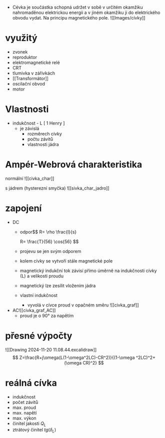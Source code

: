- Cévka je součástka schopná udržet v sobě v určitém okamžiku nahromaděnou elektrickou energii a v jiném okamžiku ji do elektrického obvodu vydat. Na principu magnetického pole.
![[Images/cívky]]

# využitý
- zvonek
- reproduktor
- elektromagnetické relé
- CRT
- tlumivka v zářivkách
- [[Transformátor]]
- oscilační obvod
- motor

# Vlastnosti
- indukčnost - L \[ 1 Henry ]
	- je závislá
		- rozměrech cívky
		- počtu závitů
		- vlastnosti jádra

# Ampér-Webrová charakteristika
normální
![[civka_char]]

s jádrem (hysterezní smyčka)
![[sivka_char_jadro]]

# zapojení
- DC
	- odpor$$
		R= \rho \frac{l}{s}
		
		$$
	$$
	R= \frac{T}{56} \cos{56}
 $$
	- projevu se jen svým odporem
	- kolem cívky se vytvoří stále magnetické pole
	- magnetický indukční tok závisí přímo úměrně na indukčnosti cívky (L) a velikosti proudu
	- magnetický lze zesílit vložením jádra
	- vlastní indukčnost
		- vyvolá v cívce proud v opačném směru
		![[civka_graf]]
- AC![[civka_graf_AC]]
	- proud je o 90° za napětím

# přesné výpočty
![[Drawing 2024-11-20 11.08.44.excalidraw]]
$$
Z=\frac{R+j\omega(L(1-\omega^2LC)-CR^2)}{(1-\omega ^2LC)^2+(\omega CR)^2}
$$
# reálná cívka
- indukčnost
- počet závitů
- max. proud
- max. napětí
- max. výkon
- činitel jakosti $Q_{L}$ 
- ztrátový činitel $tg(\delta_{L} )$
